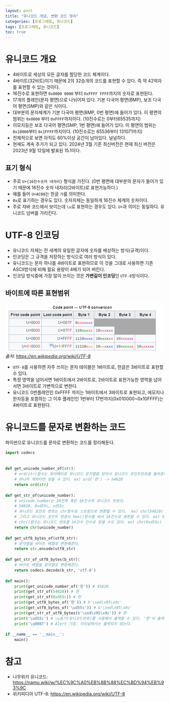 ```yaml
---
layout: post
title: "유니코드 개념, 변환 코드 정리"
categories: [프로그래밍, 유니코드]
tags: [프로그래밍, 유니코드]
toc: true
---
```


# 유니코드 개요
- 4바이트로 세상의 모든 글자를 할당한 코드 체계이다. 
- 4바이트(32비트)이기 때문에 2의 32승개의 코드를 표현할 수 있다. 즉 약 42억자를 표현할 수 있는 것이다. 
- 16진수로 표현하면 `0x0000 0000` 부터 `0xFFFF FFFF`까지의 숫자로 표현된다. 
- 17개의 플레인(문자 평면)으로 나뉘어져 있다. 기본 다국어 평면(BMP), 보조 다국어 평면(SMP)와 같은 식이다. 
- 대부분의 문자체계가 기본 다국어 평면(BMP, 0번 평면)에 들어가 있다. 이 평면의 범위는 `0x0000` 부터 `0xFFFF`까지이다. (10진수로는 0부터65535까지)
- 이모지등은 보조 다국어 평면(SMP, 1번 평면)에 들어가 있다. 이 평면의 범위는 `0x10000`부터 `0x1FFFF`까지이다. (10진수로는 65536부터 131071까지)
- 전체적으로 보면 아직도 60%이상 공간이 남아있다. 널널하다. 
- 현재도 계속 추가가 되고 있다. 2024년 3월 기준 최신버전은 현재 최신 버전은 2023년 9월 12일에 발표된 15.1이다.

## 표기 형식
- 주로 `U+{16진수숫자 네자리}` 형식을 가진다. (0번 평면에 대부분의 문자가 들어가 있기 때문에 16진수 숫자 네자리(2바이트)로 표현가능하다.)
- 예를 들어 `U+AC00`는 한글 `가`를 의미한다. 
- `0x`로 표기하는 경우도 있다. 숫자자체는 동일하게 16진수 체계의 숫자이다. 
- 주로 자바 코드에서 보이는데 `\u`로 표현하는 경우도 있다. `U+`과 의미는 동일하다. 유니코드 넘버를 가리킨다. 

# UTF-8 인코딩
- 유니코드 자체는 전 세계의 유일한 글자에 숫자를 배상하는 방식(규격)이다. 
- 인코딩은 그 규격을 저장하는 방식으로 여러 방식이 있다. 
- 유니코드는 문자 하나를 4바이트로 표현하므로 이 것을 그대로 사용하면 기존 ASCII방식에 비해 필요 용량이 4배가 되어 버린다. 
- 인코딩 방식중에 가장 많이 쓰이는 것은 **가변길이 인코딩**인 `UTF-8`방식이다. 

## 바이트에 따른 표현범위 

![](/images/unicode-to-utf8-table.png)
*출처: https://en.wikipedia.org/wiki/UTF-8*

- `UTF-8`를 사용하면 자주 쓰이는 문자 테이블은 1바이트로, 한글은 3바이트로 표현할 수 있다. 
- 특정 영역을 넘어서면 1바이트에서 2바이트로, 2바이트로 표현가능한 영역을 넘어서면 3바이트로 가변적으로 변한다. 
- 유니코드 0번플레인인 0xFFFF 까지는 1바이트에서 3바이트로 표현되고, 에모지나 한자등을 포함하는 그 이후 플레인인 1번부터 17번까지(0x010000~0x10FFFF)는 4바이트로 표현된다. 



# 유니코드를 문자로 변환하는 코드
파이썬으로 유니코드를 문자로 변환하는 코드를 정리해둔다. 

```py
import codecs


def get_unicode_number_of(str):
    # ord(str)함수는 파라메터로 유니코드 문자열을 받아서 유니코드 포인트번호를 돌려준다. 
    # 하나의 캐릭터만 넣을 수 있다. ex) ord('한') -> 54620
    return ord(str)

def get_str_of(unicode_number):
    # unicode_number는 10진후 혹은 16진수의 유니코드 번호다. 
    # 54620, 0xd55c, ud55c
    # 유니코드 포인트 번호는 chr함수로 스트링으로 변환할 수 있다.  ex) chr(54620) -> '한'
    # 그리고 유니코드 포인트 번호는 hex()함수를 써서 16진수로 표현할 수 있다. ex) hex(54620) -> 0xd55c
    # chr()함수는 유니코드 번호를 16진수 인수로 받을 수도 있다. ex) chr(0xd55c) -> '한'
    return chr(unicode_number)

def get_utf8_bytes_of(utf8_str):
    # 문자열을 바이트 배열로 변환해준다. 
    return str.encode(utf8_str)

def get_str_of_utf8_bytes(b_str):
    # 바이트 배열을 문자열로 변환해준다.
    return codecs.decode(b_str, 'utf-8')

def main():
    print(get_unicode_number_of('한')) # 45620
    print(get_str_of(54620)) # 한
    print(get_str_of(0xd55c)) # 한 
    print(get_utf8_bytes_of('한')) # b'\xed\x95\x9c'
    print(get_utf8_bytes_of('\ud55c')) # b'\xed\x95\x9c'
    print(get_str_of_utf8_bytes(b'\xed\x95\x9c')) # 한
    print('\ud55c') # \u표기(유니코드번호)를 사용해서 출력할 수 있다. '한'이 출력된다.
    print('\u0007') # Alert 기호. 터미널에서는 출력되지 않는다. 

if __name__ == '__main__':
    main()
```

# 참고 
- 나무위키 유니코드: https://namu.wiki/w/%EC%9C%A0%EB%8B%88%EC%BD%94%EB%93%9C
- 위키피디아 UTF-8: https://en.wikipedia.org/wiki/UTF-8